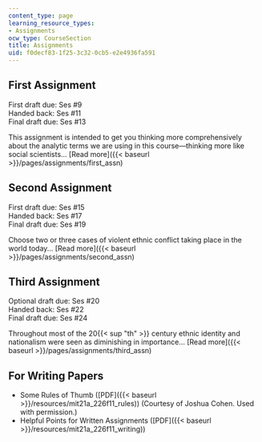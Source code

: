 ```yaml
---
content_type: page
learning_resource_types:
- Assignments
ocw_type: CourseSection
title: Assignments
uid: f0decf83-1f25-3c32-0cb5-e2e4936fa591
---
```


First Assignment
----------------

First draft due: Ses #9  
Handed back: Ses #11  
Final draft due: Ses #13

This assignment is intended to get you thinking more comprehensively about the analytic terms we are using in this course—thinking more like social scientists... [Read more]({{< baseurl >}}/pages/assignments/first_assn)

Second Assignment
-----------------

First draft due: Ses #15  
Handed back: Ses #17  
Final draft due: Ses #19

Choose two or three cases of violent ethnic conflict taking place in the world today... [Read more]({{< baseurl >}}/pages/assignments/second_assn)

Third Assignment
----------------

Optional draft due: Ses #20  
Handed back: Ses #22  
Final draft due: Ses #24

Throughout most of the 20{{< sup "th" >}} century ethnic identity and nationalism were seen as diminishing in importance… [Read more]({{< baseurl >}}/pages/assignments/third_assn)

For Writing Papers
------------------

*   Some Rules of Thumb ([PDF]({{< baseurl >}}/resources/mit21a_226f11_rules)) (Courtesy of Joshua Cohen. Used with permission.)
*   Helpful Points for Written Assignments ([PDF]({{< baseurl >}}/resources/mit21a_226f11_writing))